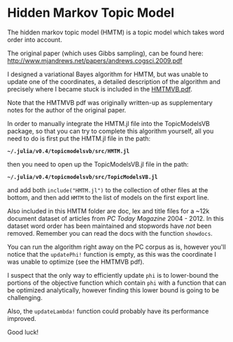 # Hidden Markov Topic Model

The hidden markov topic model (HMTM) is a topic model which takes word order into account.

The original paper (which uses Gibbs sampling), can be found here: http://www.mjandrews.net/papers/andrews.cogsci.2009.pdf

I designed a variational Bayes algorithm for HMTM, but was unable to update one of the coordinates, a detailed description of the algorithm and precisely where I became stuck is included in the [HMTMVB.pdf](https://github.com/esproff/TopicModelsVB.jl/blob/master/HMTM/HMTMVB.pdf).

Note that the HMTMVB pdf was originally written-up as supplementary notes for the author of the original paper.

In order to manually integrate the HMTM.jl file into the TopicModelsVB package, so that you can try to complete this algorithm yourself, all you need to do is first put the HMTM.jl file in the path:

**`~/.julia/v0.4/topicmodelsvb/src/HMTM.jl`**

then you need to open up the TopicModelsVB.jl file in the path:

**`~/.julia/v0.4/topicmodelsvb/src/TopicModelsVB.jl`**

and add both `include("HMTM.jl")` to the collection of other files at the bottom, and then add `HMTM` to the list of models on the first export line.

Also included in this HMTM folder are doc, lex and title files for a ~12k document dataset of articles from *PC Today Magazine* 2004 - 2012.  In this dataset word order has been maintained and stopwords have *not* been removed.  Remember you can read the docs with the function `showdocs`.

You can run the algorithm right away on the PC corpus as is, however you'll notice that the `updatePhi!` function is empty, as this was the coordinate I was unable to optimize (see the HMTMVB pdf).

I suspect that the only way to efficiently update `phi` is to lower-bound the portions of the objective function which contain `phi` with a function that can be optimized analytically, however finding this lower bound is going to be challenging.

Also, the `updateLambda!` function could probably have its performance improved.

Good luck!
